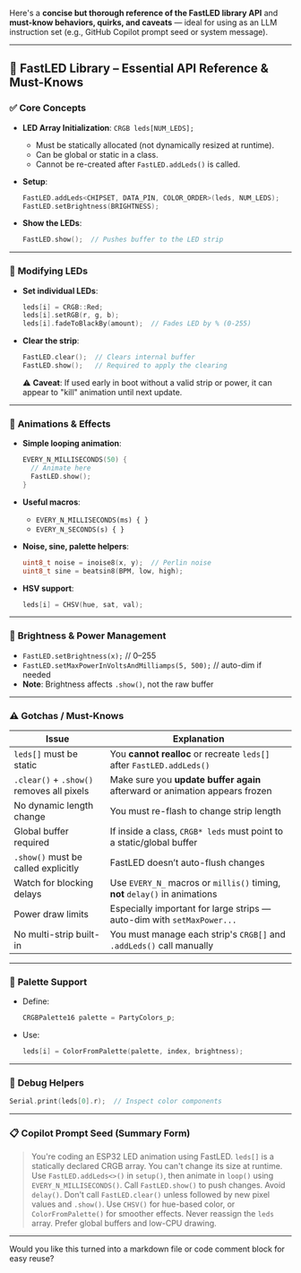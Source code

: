 Here's a **concise but thorough reference of the FastLED library API** and **must-know behaviors, quirks, and caveats** — ideal for using as an LLM instruction set (e.g., GitHub Copilot prompt seed or system message).

---

## 🚀 FastLED Library – Essential API Reference & Must-Knows

### ✅ **Core Concepts**

* **LED Array Initialization**: `CRGB leds[NUM_LEDS];`

    * Must be statically allocated (not dynamically resized at runtime).
    * Can be global or static in a class.
    * Cannot be re-created after `FastLED.addLeds()` is called.

* **Setup**:

  ```cpp
  FastLED.addLeds<CHIPSET, DATA_PIN, COLOR_ORDER>(leds, NUM_LEDS);
  FastLED.setBrightness(BRIGHTNESS);
  ```

* **Show the LEDs**:

  ```cpp
  FastLED.show();  // Pushes buffer to the LED strip
  ```

---

### 🎨 **Modifying LEDs**

* **Set individual LEDs**:

  ```cpp
  leds[i] = CRGB::Red;
  leds[i].setRGB(r, g, b);
  leds[i].fadeToBlackBy(amount);  // Fades LED by % (0-255)
  ```

* **Clear the strip**:

  ```cpp
  FastLED.clear();  // Clears internal buffer
  FastLED.show();   // Required to apply the clearing
  ```

  ⚠️ **Caveat**: If used early in boot without a valid strip or power, it can appear to "kill" animation until next update.

---

### 🔁 **Animations & Effects**

* **Simple looping animation**:

  ```cpp
  EVERY_N_MILLISECONDS(50) {
    // Animate here
    FastLED.show();
  }
  ```

* **Useful macros**:

    * `EVERY_N_MILLISECONDS(ms) { }`
    * `EVERY_N_SECONDS(s) { }`

* **Noise, sine, palette helpers**:

  ```cpp
  uint8_t noise = inoise8(x, y);  // Perlin noise
  uint8_t sine = beatsin8(BPM, low, high);
  ```

* **HSV support**:

  ```cpp
  leds[i] = CHSV(hue, sat, val);
  ```

---

### 🔧 **Brightness & Power Management**

* `FastLED.setBrightness(x);` // 0–255
* `FastLED.setMaxPowerInVoltsAndMilliamps(5, 500);` // auto-dim if needed
* **Note**: Brightness affects `.show()`, not the raw buffer

---

### ⚠️ Gotchas / Must-Knows

| Issue                                     | Explanation                                                                 |
| ----------------------------------------- | --------------------------------------------------------------------------- |
| `leds[]` must be static                   | You **cannot realloc** or recreate `leds[]` after `FastLED.addLeds()`       |
| `.clear()` + `.show()` removes all pixels | Make sure you **update buffer again** afterward or animation appears frozen |
| No dynamic length change                  | You must re-flash to change strip length                                    |
| Global buffer required                    | If inside a class, `CRGB* leds` must point to a static/global buffer        |
| `.show()` must be called explicitly       | FastLED doesn’t auto-flush changes                                          |
| Watch for blocking delays                 | Use `EVERY_N_` macros or `millis()` timing, **not** `delay()` in animations |
| Power draw limits                         | Especially important for large strips — auto-dim with `setMaxPower...`      |
| No multi-strip built-in                   | You must manage each strip's `CRGB[]` and `.addLeds()` call manually        |

---

### 🔄 **Palette Support**

* Define:

  ```cpp
  CRGBPalette16 palette = PartyColors_p;
  ```

* Use:

  ```cpp
  leds[i] = ColorFromPalette(palette, index, brightness);
  ```

---

### 🧪 **Debug Helpers**

```cpp
Serial.print(leds[0].r);  // Inspect color components
```

---

### 📋 Copilot Prompt Seed (Summary Form)

> You're coding an ESP32 LED animation using FastLED. `leds[]` is a statically declared CRGB array. You can't change its size at runtime. Use `FastLED.addLeds<>()` in `setup()`, then animate in `loop()` using `EVERY_N_MILLISECONDS()`. Call `FastLED.show()` to push changes. Avoid `delay()`. Don't call `FastLED.clear()` unless followed by new pixel values and `.show()`. Use `CHSV()` for hue-based color, or `ColorFromPalette()` for smoother effects. Never reassign the `leds` array. Prefer global buffers and low-CPU drawing.

---

Would you like this turned into a markdown file or code comment block for easy reuse?
